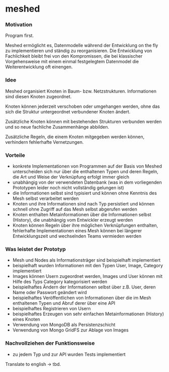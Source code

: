 # meshed



### Motivation

Program first.

Meshed ermöglicht es, Datenmodelle während der Entwicklung on the fly zu implementieren und ständig zu reorganisieren.
Die Entwicklung von Fachlichkeit bleibt frei von den Kompromissen, die bei klassischer Vorgehensweise mit einem einmal 
festgelegtem Datenmodel die Weiterentwicklung oft einengen.

### Idee

Meshed organisiert Knoten in Baum- bzw. Netzstrukturen. Informationen sind diesen Knoten zugeordnet. 

Knoten können jederzeit verschoben oder umgehangen werden, ohne das sich die Struktur untergeordnet verbundener Knoten ändert.

Zusätzliche Knoten können mit bestehenden Strukturen verbunden werden und so neue fachliche Zusammenhänge abbilden.

Zusätzliche Regeln, die einem Knoten mitgegeben werden können, verhindern fehlerhafte Vernetzungen.

### Vorteile

- konkrete Implementationen von Programmen auf der Basis von Meshed unterscheiden sich nur über die enthaltenen Typen 
  und deren Regeln, die Art und Weise der Verknüpfung erfolgt immer gleich
- unabhängig von der verwendeten Datenbank (was in dem vorliegenden Prototypen leider noch nicht vollständig gelungen ist)
- die Informationen selbst sind typisiert und können ohne Kenntnis des Mesh selbst verarbeitet werden 
- Knoten und ihre Informationen sind nach Typ persistiert und können schnell ohne Zugriff auf das Mesh selbst abgerufen 
  werden
- Knoten enthalten Metainformationen über die Informationen selbst (History), die unabhängig vom Entwickler erzeugt werden
- Knoten können Regeln über ihre möglichen Verknüpfungen enthalten, fehlerhafte Implementationen eines Mesh können bei 
  längerer Entwicklungszeit und wechselnden Teams vermieden werden

### Was leistet der Prototyp

- Mesh und Nodes als Informationsträger sind beispielhaft implementiert
- beispielhaft wurden Informationen mit den Typen User, Image, Category implementiert
- Images können Usern zugeordnet werden, Images und User können mit Hilfe des Typs Category kategorisiert werden
- beispielhaftes Ändern der Informationen selbst über z.B. User, deren Name oder Passwort geändert wird
- beispielhaftes Veröffentlichen von Informationen über die im Mesh enthaltenen Typen und Abruf derer über eine API
- beispielhaftes Registrieren von Usern 
- beispielhaftes Erzeugen von sehr einfachen Metainformationen (History) eines Knoten
- Verwendung von MongoDB als Persistenzschicht
- Verwendung von Mongo GridFS zur Ablage von Images

### Nachvollziehen der Funktionsweise

- zu jedem Typ und zur API wurden Tests implementiert

Translate to english -> tbd.
